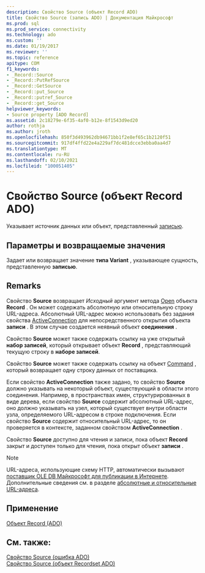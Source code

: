```yaml
---
description: Свойство Source (объект Record ADO)
title: Свойство Source (запись ADO) | Документация Майкрософт
ms.prod: sql
ms.prod_service: connectivity
ms.technology: ado
ms.custom: ''
ms.date: 01/19/2017
ms.reviewer: ''
ms.topic: reference
apitype: COM
f1_keywords:
- _Record::Source
- _Record::PutRefSource
- _Record::GetSource
- _Record::put_Source
- _Record::putref_Source
- _Record::get_Source
helpviewer_keywords:
- Source property [ADO Record]
ms.assetid: 2c18279e-6f35-4af0-b12e-8f1543d9ed20
author: rothja
ms.author: jroth
ms.openlocfilehash: 850f3d493962db94671bb1f2e8ef65c1b2120f51
ms.sourcegitcommit: 917df4ffd22e4a229af7dc481dcce3ebba0aa4d7
ms.translationtype: MT
ms.contentlocale: ru-RU
ms.lasthandoff: 02/10/2021
ms.locfileid: "100051405"
---
```

# <a name="source-property-ado-record"></a>Свойство Source (объект Record ADO)
Указывает источник данных или объект, представленный [записью](./record-object-ado.md).  
  
## <a name="settings-and-return-values"></a>Параметры и возвращаемые значения  
 Задает или возвращает значение **типа Variant** , указывающее сущность, представленную **записью**.  
  
## <a name="remarks"></a>Remarks  
 Свойство **Source** возвращает *Исходный* аргумент метода [Open](./open-method-ado-record.md) объекта **Record** . Он может содержать абсолютную или относительную строку URL-адреса. Абсолютный URL-адрес можно использовать без задания свойства [ActiveConnection](./activeconnection-property-ado.md) для непосредственного открытия объекта **записи** . В этом случае создается неявный объект **соединения** .  
  
 Свойство **Source** может также содержать ссылку на уже открытый **набор записей**, который открывает объект **Record** , представляющий текущую строку в **наборе записей**.  
  
 Свойство **Source** может также содержать ссылку на объект [Command](./command-object-ado.md) , который возвращает одну строку данных от поставщика.  
  
 Если свойство **ActiveConnection** также задано, то свойство **Source** должно указывать на некоторый объект, существующий в области этого соединения. Например, в пространствах имен, структурированных в виде дерева, если свойство **Source** содержит абсолютный URL-адрес, оно должно указывать на узел, который существует внутри области узла, определяемого URL-адресом в строке подключения. Если свойство **Source** содержит относительный URL-адрес, то он проверяется в контексте, заданном свойством **ActiveConnection** .  
  
 Свойство **Source** доступно для чтения и записи, пока объект **Record** закрыт и доступен только для чтения, пока открыт объект **записи** .  
  
> [!NOTE]
>  URL-адреса, использующие схему HTTP, автоматически вызывают [поставщик OLE DB Майкрософт для публикации в Интернете](../../guide/appendixes/microsoft-ole-db-provider-for-internet-publishing.md). Дополнительные сведения см. в разделе [абсолютные и относительные URL-адреса](../../guide/data/absolute-and-relative-urls.md).  
  
## <a name="applies-to"></a>Применение  
 [Объект Record (ADO)](./record-object-ado.md)  
  
## <a name="see-also"></a>См. также:  
 [Свойство Source (ошибка ADO)](./source-property-ado-error.md)   
 [Свойство Source (объект Recordset ADO)](./source-property-ado-recordset.md)